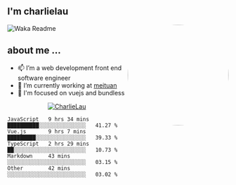 
<h2>I'm charlielau</h2>
<img align='right' style="border-radius:50%" src="https://avatars1.githubusercontent.com/u/44078251?s=460&u=6b4f1c257663e44063b0b6a21c9c94f45bcfdcc7&v=4" width="230">

![Waka Readme](https://github.com/CharlieLau/charlielau/workflows/Waka%20Readme/badge.svg)

## about me ...
- 📫 I’m a web development front end software engineer
- 🔭 I’m currently working at  <a href="https://www.meituan.com">meituan</a>
- 🔭 I'm focused on vuejs and bundless

<p align="center">
  <a href="https://github.com/charlielau" class="rich-diff-level-one">
    <img src="https://github-readme-stats.vercel.app/api?username=charlielau&title_color=333&text_color=777" alt="CharlieLau" >
  </a>
</p>

<!--START_SECTION:waka-->
```text
JavaScript   9 hrs 34 mins   ██████████░░░░░░░░░░░░░░░   41.27 % 
Vue.js       9 hrs 7 mins    █████████░░░░░░░░░░░░░░░░   39.33 % 
TypeScript   2 hrs 29 mins   ██░░░░░░░░░░░░░░░░░░░░░░░   10.73 % 
Markdown     43 mins         ░░░░░░░░░░░░░░░░░░░░░░░░░   03.15 % 
Other        42 mins         ░░░░░░░░░░░░░░░░░░░░░░░░░   03.02 %
```
<!--END_SECTION:waka-->
